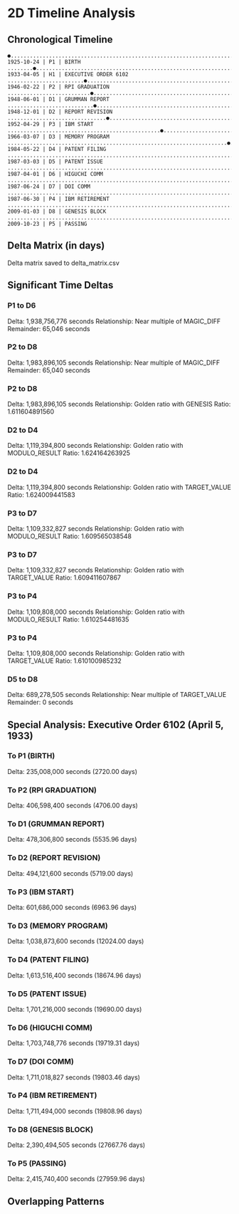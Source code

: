 # 2D Timeline Analysis

## Chronological Timeline
```
●.................................................................................................... 1925-10-24 | P1 | BIRTH
........●............................................................................................ 1933-04-05 | H1 | EXECUTIVE ORDER 6102
........................●............................................................................ 1946-02-22 | P2 | RPI GRADUATION
..........................●.......................................................................... 1948-06-01 | D1 | GRUMMAN REPORT
...........................●......................................................................... 1948-12-01 | D2 | REPORT REVISION
...............................●..................................................................... 1952-04-29 | P3 | IBM START
................................................●.................................................... 1966-03-07 | D3 | MEMORY PROGRAM
.....................................................................●............................... 1984-05-22 | D4 | PATENT FILING
.........................................................................●........................... 1987-03-03 | D5 | PATENT ISSUE
.........................................................................●........................... 1987-04-01 | D6 | HIGUCHI COMM
.........................................................................●........................... 1987-06-24 | D7 | DOI COMM
.........................................................................●........................... 1987-06-30 | P4 | IBM RETIREMENT
...................................................................................................●. 2009-01-03 | D8 | GENESIS BLOCK
....................................................................................................● 2009-10-23 | P5 | PASSING
```

## Delta Matrix (in days)
Delta matrix saved to delta_matrix.csv

## Significant Time Deltas

### P1 to D6
Delta: 1,938,756,776 seconds
Relationship: Near multiple of MAGIC_DIFF
Remainder: 65,046 seconds

### P2 to D8
Delta: 1,983,896,105 seconds
Relationship: Near multiple of MAGIC_DIFF
Remainder: 65,040 seconds

### P2 to D8
Delta: 1,983,896,105 seconds
Relationship: Golden ratio with GENESIS
Ratio: 1.611604891560

### D2 to D4
Delta: 1,119,394,800 seconds
Relationship: Golden ratio with MODULO_RESULT
Ratio: 1.624164263925

### D2 to D4
Delta: 1,119,394,800 seconds
Relationship: Golden ratio with TARGET_VALUE
Ratio: 1.624009441583

### P3 to D7
Delta: 1,109,332,827 seconds
Relationship: Golden ratio with MODULO_RESULT
Ratio: 1.609565038548

### P3 to D7
Delta: 1,109,332,827 seconds
Relationship: Golden ratio with TARGET_VALUE
Ratio: 1.609411607867

### P3 to P4
Delta: 1,109,808,000 seconds
Relationship: Golden ratio with MODULO_RESULT
Ratio: 1.610254481635

### P3 to P4
Delta: 1,109,808,000 seconds
Relationship: Golden ratio with TARGET_VALUE
Ratio: 1.610100985232

### D5 to D8
Delta: 689,278,505 seconds
Relationship: Near multiple of TARGET_VALUE
Remainder: 0 seconds

## Special Analysis: Executive Order 6102 (April 5, 1933)

### To P1 (BIRTH)
Delta: 235,008,000 seconds (2720.00 days)

### To P2 (RPI GRADUATION)
Delta: 406,598,400 seconds (4706.00 days)

### To D1 (GRUMMAN REPORT)
Delta: 478,306,800 seconds (5535.96 days)

### To D2 (REPORT REVISION)
Delta: 494,121,600 seconds (5719.00 days)

### To P3 (IBM START)
Delta: 601,686,000 seconds (6963.96 days)

### To D3 (MEMORY PROGRAM)
Delta: 1,038,873,600 seconds (12024.00 days)

### To D4 (PATENT FILING)
Delta: 1,613,516,400 seconds (18674.96 days)

### To D5 (PATENT ISSUE)
Delta: 1,701,216,000 seconds (19690.00 days)

### To D6 (HIGUCHI COMM)
Delta: 1,703,748,776 seconds (19719.31 days)

### To D7 (DOI COMM)
Delta: 1,711,018,827 seconds (19803.46 days)

### To P4 (IBM RETIREMENT)
Delta: 1,711,494,000 seconds (19808.96 days)

### To D8 (GENESIS BLOCK)
Delta: 2,390,494,505 seconds (27667.76 days)

### To P5 (PASSING)
Delta: 2,415,740,400 seconds (27959.96 days)

## Overlapping Patterns

